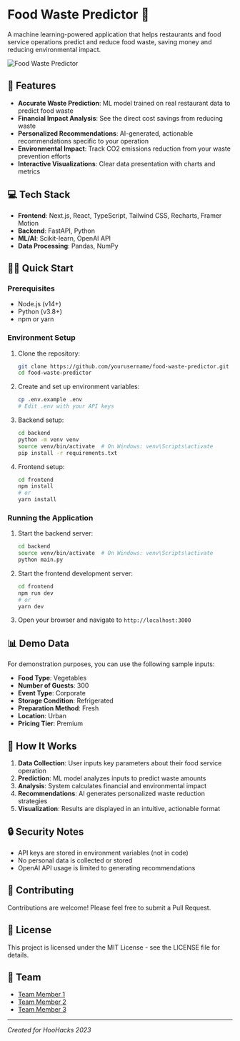 # Food Waste Predictor 🌱

A machine learning-powered application that helps restaurants and food service operations predict and reduce food waste, saving money and reducing environmental impact.

![Food Waste Predictor](https://i.imgur.com/YourScreenshotHere.png)

## 🚀 Features

- **Accurate Waste Prediction**: ML model trained on real restaurant data to predict food waste
- **Financial Impact Analysis**: See the direct cost savings from reducing waste
- **Personalized Recommendations**: AI-generated, actionable recommendations specific to your operation
- **Environmental Impact**: Track CO2 emissions reduction from your waste prevention efforts
- **Interactive Visualizations**: Clear data presentation with charts and metrics

## 💻 Tech Stack

- **Frontend**: Next.js, React, TypeScript, Tailwind CSS, Recharts, Framer Motion
- **Backend**: FastAPI, Python
- **ML/AI**: Scikit-learn, OpenAI API
- **Data Processing**: Pandas, NumPy

## 🏃‍♂️ Quick Start

### Prerequisites

- Node.js (v14+)
- Python (v3.8+)
- npm or yarn

### Environment Setup

1. Clone the repository:
   ```bash
   git clone https://github.com/yourusername/food-waste-predictor.git
   cd food-waste-predictor
   ```

2. Create and set up environment variables:
   ```bash
   cp .env.example .env
   # Edit .env with your API keys
   ```

3. Backend setup:
   ```bash
   cd backend
   python -m venv venv
   source venv/bin/activate  # On Windows: venv\Scripts\activate
   pip install -r requirements.txt
   ```

4. Frontend setup:
   ```bash
   cd frontend
   npm install
   # or
   yarn install
   ```

### Running the Application

1. Start the backend server:
   ```bash
   cd backend
   source venv/bin/activate  # On Windows: venv\Scripts\activate
   python main.py
   ```

2. Start the frontend development server:
   ```bash
   cd frontend
   npm run dev
   # or
   yarn dev
   ```

3. Open your browser and navigate to `http://localhost:3000`

## 📊 Demo Data

For demonstration purposes, you can use the following sample inputs:

- **Food Type**: Vegetables
- **Number of Guests**: 300
- **Event Type**: Corporate
- **Storage Condition**: Refrigerated
- **Preparation Method**: Fresh
- **Location**: Urban
- **Pricing Tier**: Premium

## 🧠 How It Works

1. **Data Collection**: User inputs key parameters about their food service operation
2. **Prediction**: ML model analyzes inputs to predict waste amounts
3. **Analysis**: System calculates financial and environmental impact
4. **Recommendations**: AI generates personalized waste reduction strategies
5. **Visualization**: Results are displayed in an intuitive, actionable format

## 🔒 Security Notes

- API keys are stored in environment variables (not in code)
- No personal data is collected or stored
- OpenAI API usage is limited to generating recommendations

## 🤝 Contributing

Contributions are welcome! Please feel free to submit a Pull Request.

## 📝 License

This project is licensed under the MIT License - see the LICENSE file for details.

## 👥 Team

- [Team Member 1](https://github.com/teammember1)
- [Team Member 2](https://github.com/teammember2)
- [Team Member 3](https://github.com/teammember3)

---

*Created for HooHacks 2023*

